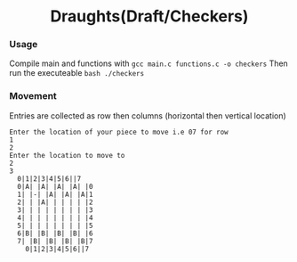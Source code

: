 <h1 align="center"> Draughts(Draft/Checkers) </h1>  

### Usage
Compile main and functions with `gcc main.c functions.c -o checkers` Then run
the executeable `bash ./checkers`

### Movement
Entries are collected as row then columns (horizontal then vertical location)

```comandline
Enter the location of your piece to move i.e 07 for row
1
2
Enter the location to move to
2
3
  0|1|2|3|4|5|6||7
  0|A| |A| |A| |A| |0
  1| |-| |A| |A| |A|1
  2| | |A| | | | | |2
  3| | | | | | | | |3
  4| | | | | | | | |4
  5| | | | | | | | |5
  6|B| |B| |B| |B| |6
  7| |B| |B| |B| |B|7
    0|1|2|3|4|5|6||7
```

